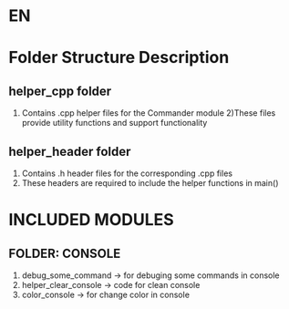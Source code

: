 # EN
# Folder Structure Description
## helper_cpp folder
1) Contains .cpp helper files for the Commander module
2)These files provide utility functions and support functionality
## helper_header folder
1) Contains .h header files for the corresponding .cpp files
2) These headers are required to include the helper functions in main()

# INCLUDED MODULES
## FOLDER: CONSOLE
1) debug_some_command -> for debuging some commands in console
2) helper_clear_console -> code for clean console
3) color_console -> for change color in console

